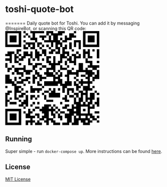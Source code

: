 # toshi-quote-bot
=======
Daily quote bot for Toshi. You can add it by messaging @InspireBot, or scanning this QR code:
![@InspireBot on Toshi](https://github.com/xasos/toshi-quote-bot/raw/master/attachments/qr.png)

## Running
Super simple - run `docker-compose up`. More instructions can be found [here](https://github.com/toshiapp/toshi-app-js).

## License
[MIT License](LICENSE)
